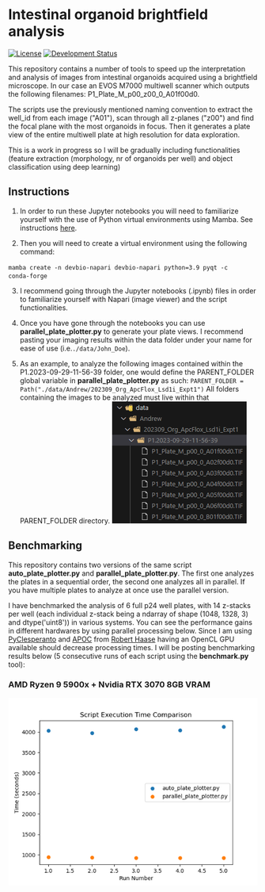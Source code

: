 <h1>Intestinal organoid brightfield analysis</h1>

[![License](https://img.shields.io/pypi/l/napari-accelerated-pixel-and-object-classification.svg?color=green)](https://github.com/adiezsanchez/intestinal_organoid_brightfield_analysis/blob/main/LICENSE)
[![Development Status](https://img.shields.io/pypi/status/napari-accelerated-pixel-and-object-classification.svg)](https://en.wikipedia.org/wiki/Software_release_life_cycle#Alpha)

This repository contains a number of tools to speed up the interpretation and analysis of images from intestinal organoids acquired using a brightfield microscope. In our case an EVOS M7000 multiwell scanner which outputs the following filenames: P1_Plate_M_p00_z00_0_A01f00d0.

The scripts use the previously mentioned naming convention to extract the well_id from each image ("A01"), scan through all z-planes ("z00") and find the focal plane with the most organoids in focus. Then it generates a plate view of the entire multiwell plate at high resolution for data exploration.

This is a work in progress so I will be gradually including functionalities (feature extraction (morphology, nr of organoids per well) and object classification using deep learning)

<h2>Instructions</h2>

1. In order to run these Jupyter notebooks you will need to familiarize yourself with the use of Python virtual environments using Mamba. See instructions [here](https://biapol.github.io/blog/mara_lampert/getting_started_with_mambaforge_and_python/readme.html).

2. Then you will need to create a virtual environment using the following command:

<code>mamba create -n devbio-napari devbio-napari python=3.9 pyqt -c conda-forge</code>

3. I recommend going through the Jupyter notebooks (.ipynb) files in order to familiarize yourself with Napari (image viewer) and the script functionalities.

4. Once you have gone through the notebooks you can use **parallel_plate_plotter.py** to generate your plate views. I recommend pasting your imaging results within the data folder under your name for ease of use (i.e.<code>./data/John_Doe</code>).

5. As an example, to analyze the following images contained within the P1.2023-09-29-11-56-39 folder, one would define the PARENT_FOLDER global variable in **parallel_plate_plotter.py** as such:
   <code>PARENT_FOLDER = Path("./data/Andrew/202309_Org_ApcFlox_Lsd1i_Expt1")</code>
   All folders containing the images to be analyzed must live within that PARENT_FOLDER directory. ![filepath](./images/filepath.png)

<h2>Benchmarking</h2>

This repository contains two versions of the same script **auto_plate_plotter.py** and **parallel_plate_plotter.py**. The first one analyzes the plates in a sequential order, the second one analyzes all in parallel. If you have multiple plates to analyze at once use the parallel version.

I have benchmarked the analysis of 6 full p24 well plates, with 14 z-stacks per well (each individual z-stack being a ndarray of shape (1048, 1328, 3) and dtype('uint8')) in various systems. You can see the performance gains in different hardwares by using parallel processing below. Since I am using [PyClesperanto](https://github.com/clEsperanto/pyclesperanto_prototype) and [APOC](https://github.com/haesleinhuepf/napari-accelerated-pixel-and-object-classification) from [Robert Haase](https://github.com/haesleinhuepf) having an OpenCL GPU available should decrease processing times. I will be posting benchmarking results below (5 consecutive runs of each script using the **benchmark.py** tool):

<h3>AMD Ryzen 9 5900x + Nvidia RTX 3070 8GB VRAM</h3>

![5900X_RTX3070_benchmark](./benchmark_results/5900x_rtx3700_6plates.png)
